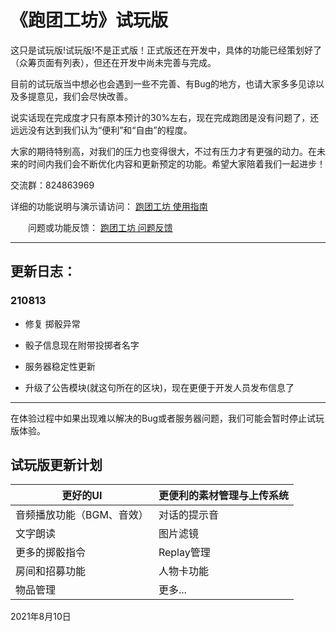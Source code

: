# 《跑团工坊》试玩版

这只是试玩版!试玩版!不是正式版！正式版还在开发中，具体的功能已经策划好了（众筹页面有列表），但还在开发中尚未完善与完成。

目前的试玩版当中想必也会遇到一些不完善、有Bug的地方，也请大家多多见谅以及多提意见，我们会尽快改善。

说实话现在完成度才只有原本预计的30%左右，现在完成跑团是没有问题了，还远远没有达到我们认为“便利”和“自由”的程度。

大家的期待特别高，对我们的压力也变得很大，不过有压力才有更强的动力。在未来的时间内我们会不断优化内容和更新预定的功能。希望大家陪着我们一起进步！

交流群：824863969

详细的功能说明与演示请访问： [跑团工坊 使用指南](https://docs.qq.com/doc/DS3NyWkdnWlhRVlZq)

　　问题或功能反馈： [跑团工坊 问题反馈](https://wj.qq.com/s2/8861287/09c7/)

---

## 更新日志：

### 210813

- 修复 掷骰异常 

- 骰子信息现在附带投掷者名字 

- 服务器稳定性更新

- 升级了公告模块(就这句所在的区块)，现在更便于开发人员发布信息了

---

​在体验过程中如果出现难以解决的Bug或者服务器问题，我们可能会暂时停止试玩版体验。

## 试玩版更新计划

| 更好的UI          | 更便利的素材管理与上传系统 |
| -------------- | ------------- |
| 音频播放功能（BGM、音效） | 对话的提示音        |
| 文字朗读           | 图片滤镜          |
| 更多的掷骰指令        | Replay管理      |
| 房间和招募功能        | 人物卡功能         |
| 物品管理           | 更多...         |

2021年8月10日
